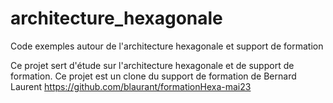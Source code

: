 # architecture_hexagonale
Code exemples autour de l'architecture hexagonale et support de formation

Ce projet sert d'étude sur l'architecture hexagonale et de support de formation.
Ce projet est un clone du support de formation de Bernard Laurent https://github.com/blaurant/formationHexa-mai23

